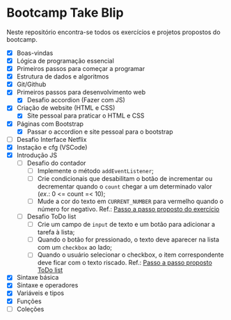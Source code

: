 # Bootcamp Take Blip

Neste repositório encontra-se todos os exercícios e projetos propostos do bootcamp.

- [x] Boas-vindas
- [x] Lógica de programação essencial
- [x] Primeiros passos para começar a programar
- [x] Estrutura de dados e algoritmos
- [x] Git/Github
- [x] Primeiros passos para desenvolvimento web
  - [x] Desafio accordion (Fazer com JS)
- [x] Criação de website (HTML e CSS)
  - [x] Site pessoal para praticar o HTML e CSS
- [x] Páginas com Bootstrap
  - [x] Passar o accordion e site pessoal para o bootstrap
- [ ] Desafio Interface Netflix
- [x] Instação e cfg (VSCode)
- [x] Introdução JS
  - [ ] Desafio do contador
    - [ ] Implemente o método `addEventListener`;
    - [ ] Crie condicionais que desabilitam o botão de incrementar ou decrementar quando o `count` chegar a um determinado valor (_ex_.: 0 <= count =< 10);
    - [ ] Mude a cor do texto em `CURRENT_NUMBER` para vermelho quando o número for negativo.
    Ref.: [Passo a passo proposto do exercício](https://github.com/stebsnusch/basecamp-javascript/tree/main/introducao-ao-javascript/contador)
  - [ ] Desafio ToDo list 
    - [ ] Crie um campo de `input` de texto e um botão para adicionar a tarefa à lista;
    - [ ] Quando o botão for pressionado, o texto deve aparecer na lista com um `checkbox` ao lado;
    - [ ] Quando o usuário selecionar o checkbox, o item correspondente deve ficar com o texto riscado.
    Ref.: [Passo a passo proposto ToDo list](https://github.com/stebsnusch/basecamp-javascript/tree/main/introducao-ao-javascript/to-do%20list)
- [x] Sintaxe básica
- [x] Sintaxe e operadores
- [x] Variáveis e tipos
- [x] Funções
- [ ] Coleções
